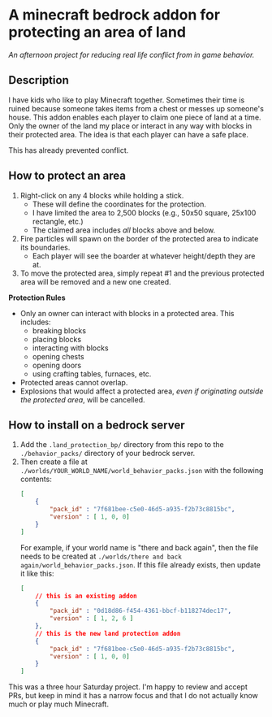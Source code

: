 # A minecraft bedrock addon for protecting an area of land

_An afternoon project for reducing real life conflict from in game behavior._

## Description

I have kids who like to play Minecraft together. Sometimes their time is ruined because someone takes items from a chest or messes up someone's house. This addon enables each player to claim one piece of land at a time. Only the owner of the land my place or interact in any way with blocks in their protected area. The idea is that each player can have a safe place.

This has already prevented conflict.

## How to protect an area

1. Right-click on any 4 blocks while holding a stick. 
    - These will define the coordinates for the protection.
    - I have limited the area to 2,500 blocks (e.g., 50x50 square, 25x100 rectangle, etc.)
    - The claimed area includes _all_ blocks above and below.
2. Fire particles will spawn on the border of the protected area to indicate its boundaries.
    - Each player will see the boarder at whatever height/depth they are at.
3. To move the protected area, simply repeat #1 and the previous protected area will be removed and a new one created.

**Protection Rules**
- Only an owner can interact with blocks in a protected area. This includes:
    - breaking blocks
    - placing blocks
    - interacting with blocks
    - opening chests
    - opening doors
    - using crafting tables, furnaces, etc.
- Protected areas cannot overlap.
- Explosions that would affect a protected area, _even if originating outside the protected area_, will be cancelled.

## How to install on a bedrock server
1. Add the `.land_protection_bp/` directory from this repo to the `./behavior_packs/` directory of your bedrock server.
2. Then create a file at `./worlds/YOUR_WORLD_NAME/world_behavior_packs.json` with the following contents:
    ```json
    [
        {
            "pack_id" : "7f681bee-c5e0-46d5-a935-f2b73c8815bc",
            "version" : [ 1, 0, 0]
        }
    ]
    ```
    For example, if your world name is "there and back again", then the file needs to be created at `./worlds/there and back again/world_behavior_packs.json`.
    If this file already exists, then update it like this:
    ```json
    [
        // this is an existing addon
        {
            "pack_id" : "0d18d86-f454-4361-bbcf-b118274dec17",
            "version" : [ 1, 2, 6 ]
        },
        // this is the new land protection addon
        {
            "pack_id" : "7f681bee-c5e0-46d5-a935-f2b73c8815bc",
            "version" : [ 1, 0, 0]
        }
    ]
    ```

This was a three hour Saturday project. I'm happy to review and accept PRs, but keep in mind it has a narrow focus and that I do not actually know much or play much Minecraft.